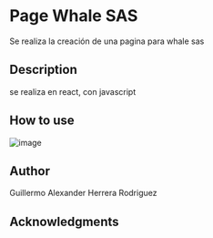 # Page Whale SAS

Se realiza la creación de una pagina para whale sas

## Description
se realiza en react, con javascript


## How to use

![image](https://github.com/guialexander/wpage/assets/71296562/cf663380-716b-481a-a1db-7e7b5eea363b)


## Author

Guillermo Alexander Herrera Rodriguez

## Acknowledgments


